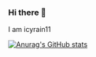 ### Hi there 👋

I am icyrain11


[![Anurag's GitHub stats](https://github-readme-stats.vercel.app/api?username=icyrain11)](https://github.com/anuraghazra/github-readme-stats)

<!--
**icyrain11/icyrain11** is a ✨ _special_ ✨ repository because its `README.md` (this file) appears on your GitHub profile.
Here are some ideas to get you started:

- 🔭 I’m currently working on ...
- 🌱 I’m currently learning ...
- 👯 I’m looking to collaborate on ...
- 🤔 I’m looking for help with ...
- 💬 Ask me about ...
- 📫 How to reach me: ...
- 😄 Pronouns: ...
- ⚡ Fun fact: ...
-->
